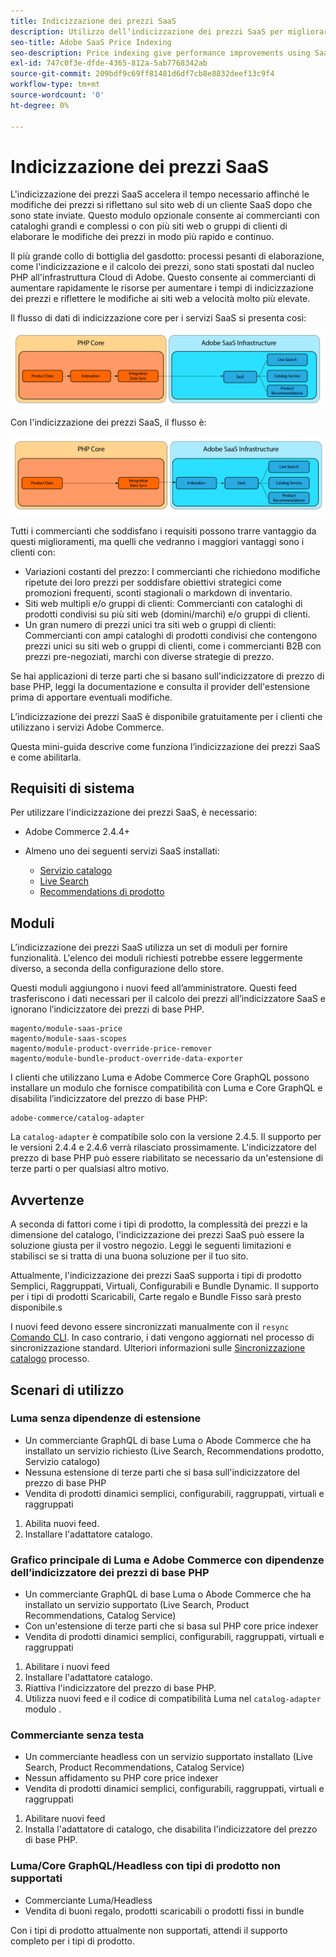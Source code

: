```yaml
---
title: Indicizzazione dei prezzi SaaS
description: Utilizzo dell’indicizzazione dei prezzi SaaS per migliorare le prestazioni
seo-title: Adobe SaaS Price Indexing
seo-description: Price indexing give performance improvements using SaaS infrastructure
exl-id: 747c0f3e-dfde-4365-812a-5ab7768342ab
source-git-commit: 209bdf9c69ff81481d6df7cb8e8832deef13c9f4
workflow-type: tm+mt
source-wordcount: '0'
ht-degree: 0%

---
```


# Indicizzazione dei prezzi SaaS

L&#39;indicizzazione dei prezzi SaaS accelera il tempo necessario affinché le modifiche dei prezzi si riflettano sul sito web di un cliente SaaS dopo che sono state inviate. Questo modulo opzionale consente ai commercianti con cataloghi grandi e complessi o con più siti web o gruppi di clienti di elaborare le modifiche dei prezzi in modo più rapido e continuo.

Il più grande collo di bottiglia del gasdotto: processi pesanti di elaborazione, come l&#39;indicizzazione e il calcolo dei prezzi, sono stati spostati dal nucleo PHP all&#39;infrastruttura Cloud di Adobe. Questo consente ai commercianti di aumentare rapidamente le risorse per aumentare i tempi di indicizzazione dei prezzi e riflettere le modifiche ai siti web a velocità molto più elevate.

Il flusso di dati di indicizzazione core per i servizi SaaS si presenta così:

![Flusso di dati predefinito](assets/old_way.png)

Con l&#39;indicizzazione dei prezzi SaaS, il flusso è:

![Flusso di dati di indicizzazione dei prezzi SaaS](assets/new_way.png)

Tutti i commercianti che soddisfano i requisiti possono trarre vantaggio da questi miglioramenti, ma quelli che vedranno i maggiori vantaggi sono i clienti con:

* Variazioni costanti del prezzo: I commercianti che richiedono modifiche ripetute dei loro prezzi per soddisfare obiettivi strategici come promozioni frequenti, sconti stagionali o markdown di inventario.
* Siti web multipli e/o gruppi di clienti: Commercianti con cataloghi di prodotti condivisi su più siti web (domini/marchi) e/o gruppi di clienti.
* Un gran numero di prezzi unici tra siti web o gruppi di clienti: Commercianti con ampi cataloghi di prodotti condivisi che contengono prezzi unici su siti web o gruppi di clienti, come i commercianti B2B con prezzi pre-negoziati, marchi con diverse strategie di prezzo.

Se hai applicazioni di terze parti che si basano sull&#39;indicizzatore di prezzo di base PHP, leggi la documentazione e consulta il provider dell&#39;estensione prima di apportare eventuali modifiche.

L’indicizzazione dei prezzi SaaS è disponibile gratuitamente per i clienti che utilizzano i servizi Adobe Commerce.

Questa mini-guida descrive come funziona l’indicizzazione dei prezzi SaaS e come abilitarla.

## Requisiti di sistema

Per utilizzare l&#39;indicizzazione dei prezzi SaaS, è necessario:

* Adobe Commerce 2.4.4+
* Almeno uno dei seguenti servizi SaaS installati:

   * [Servizio catalogo](../catalog-service/overview.md)
   * [Live Search](../live-search/guide-overview.md)
   * [Recommendations di prodotto](../product-recommendations/guide-overview.md)

## Moduli

L’indicizzazione dei prezzi SaaS utilizza un set di moduli per fornire funzionalità. L&#39;elenco dei moduli richiesti potrebbe essere leggermente diverso, a seconda della configurazione dello store.

Questi moduli aggiungono i nuovi feed all’amministratore. Questi feed trasferiscono i dati necessari per il calcolo dei prezzi all’indicizzatore SaaS e ignorano l’indicizzatore dei prezzi di base PHP.

```
magento/module-saas-price
magento/module-saas-scopes
magento/module-product-override-price-remover
magento/module-bundle-product-override-data-exporter
```

I clienti che utilizzano Luma e Adobe Commerce Core GraphQL possono installare un modulo che fornisce compatibilità con Luma e Core GraphQL e disabilita l’indicizzatore del prezzo di base PHP:

```
adobe-commerce/catalog-adapter
```

La `catalog-adapter` è compatibile solo con la versione 2.4.5. Il supporto per le versioni 2.4.4 e 2.4.6 verrà rilasciato prossimamente.
L&#39;indicizzatore del prezzo di base PHP può essere riabilitato se necessario da un&#39;estensione di terze parti o per qualsiasi altro motivo.

## Avvertenze

A seconda di fattori come i tipi di prodotto, la complessità dei prezzi e la dimensione del catalogo, l&#39;indicizzazione dei prezzi SaaS può essere la soluzione giusta per il vostro negozio. Leggi le seguenti limitazioni e stabilisci se si tratta di una buona soluzione per il tuo sito.

Attualmente, l&#39;indicizzazione dei prezzi SaaS supporta i tipi di prodotto Semplici, Raggruppati, Virtuali, Configurabili e Bundle Dynamic.
Il supporto per i tipi di prodotti Scaricabili, Carte regalo e Bundle Fisso sarà presto disponibile.s

I nuovi feed devono essere sincronizzati manualmente con il `resync` [Comando CLI](https://experienceleague.adobe.com/docs/commerce-merchant-services/user-guides/data-services/catalog-sync.html#resynccmdline). In caso contrario, i dati vengono aggiornati nel processo di sincronizzazione standard. Ulteriori informazioni sulle [Sincronizzazione catalogo](../landing/catalog-sync.md) processo.

## Scenari di utilizzo

### Luma senza dipendenze di estensione

* Un commerciante GraphQL di base Luma o Abode Commerce che ha installato un servizio richiesto (Live Search, Recommendations prodotto, Servizio catalogo)
* Nessuna estensione di terze parti che si basa sull&#39;indicizzatore del prezzo di base PHP
* Vendita di prodotti dinamici semplici, configurabili, raggruppati, virtuali e raggruppati

1. Abilita nuovi feed.
1. Installare l&#39;adattatore catalogo.

### Grafico principale di Luma e Adobe Commerce con dipendenze dell’indicizzatore dei prezzi di base PHP

* Un commerciante GraphQL di base Luma o Abode Commerce che ha installato un servizio supportato (Live Search, Product Recommendations, Catalog Service)
* Con un&#39;estensione di terze parti che si basa sul PHP core price indexer
* Vendita di prodotti dinamici semplici, configurabili, raggruppati, virtuali e raggruppati

1. Abilitare i nuovi feed
1. Installare l&#39;adattatore catalogo.
1. Riattiva l&#39;indicizzatore del prezzo di base PHP.
1. Utilizza nuovi feed e il codice di compatibilità Luma nel `catalog-adapter` modulo .

### Commerciante senza testa

* Un commerciante headless con un servizio supportato installato (Live Search, Product Recommendations, Catalog Service)
* Nessun affidamento su PHP core price indexer
* Vendita di prodotti dinamici semplici, configurabili, raggruppati, virtuali e raggruppati

1. Abilitare nuovi feed
1. Installa l&#39;adattatore di catalogo, che disabilita l&#39;indicizzatore del prezzo di base PHP.

### Luma/Core GraphQL/Headless con tipi di prodotto non supportati

* Commerciante Luma/Headless
* Vendita di buoni regalo, prodotti scaricabili o prodotti fissi in bundle

Con i tipi di prodotto attualmente non supportati, attendi il supporto completo per i tipi di prodotto.

